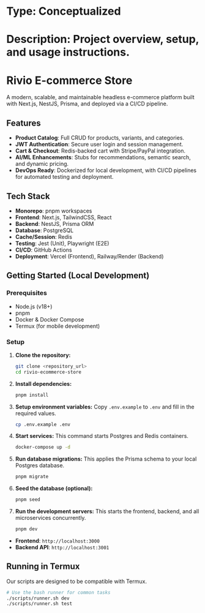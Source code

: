 # Type: Conceptualized
# Description: Project overview, setup, and usage instructions.

# Rivio E-commerce Store

A modern, scalable, and maintainable headless e-commerce platform built with Next.js, NestJS, Prisma, and deployed via a CI/CD pipeline.

## Features

- **Product Catalog**: Full CRUD for products, variants, and categories.
- **JWT Authentication**: Secure user login and session management.
- **Cart & Checkout**: Redis-backed cart with Stripe/PayPal integration.
- **AI/ML Enhancements**: Stubs for recommendations, semantic search, and dynamic pricing.
- **DevOps Ready**: Dockerized for local development, with CI/CD pipelines for automated testing and deployment.

## Tech Stack

- **Monorepo**: pnpm workspaces
- **Frontend**: Next.js, TailwindCSS, React
- **Backend**: NestJS, Prisma ORM
- **Database**: PostgreSQL
- **Cache/Session**: Redis
- **Testing**: Jest (Unit), Playwright (E2E)
- **CI/CD**: GitHub Actions
- **Deployment**: Vercel (Frontend), Railway/Render (Backend)

## Getting Started (Local Development)

### Prerequisites

- Node.js (v18+)
- pnpm
- Docker & Docker Compose
- Termux (for mobile development)

### Setup

1.  **Clone the repository:**
    ```bash
    git clone <repository_url>
    cd rivio-ecommerce-store
    ```

2.  **Install dependencies:**
    ```bash
    pnpm install
    ```

3.  **Setup environment variables:**
    Copy `.env.example` to `.env` and fill in the required values.
    ```bash
    cp .env.example .env
    ```

4.  **Start services:**
    This command starts Postgres and Redis containers.
    ```bash
    docker-compose up -d
    ```

5.  **Run database migrations:**
    This applies the Prisma schema to your local Postgres database.
    ```bash
    pnpm migrate
    ```

6.  **Seed the database (optional):**
    ```bash
    pnpm seed
    ```

7.  **Run the development servers:**
    This starts the frontend, backend, and all microservices concurrently.
    ```bash
    pnpm dev
    ```

-   **Frontend**: `http://localhost:3000`
-   **Backend API**: `http://localhost:3001`

## Running in Termux

Our scripts are designed to be compatible with Termux.

```bash
# Use the bash runner for common tasks
./scripts/runner.sh dev
./scripts/runner.sh test
